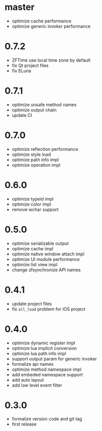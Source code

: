 # master

* optimize cache performance
* optimize generic invoker performance

# 0.7.2

* ZFTime use local time zone by default
* fix Qt project files
* fix ELuna

# 0.7.1

* optimize unsafe method names
* optimize output chain
* update CI

# 0.7.0

* optimize reflection performance
* optimize style load
* optimize path info impl
* optimize operation impl

# 0.6.0

* optimize typeid impl
* optimize color impl
* remove wchar support

# 0.5.0

* optimize serializable output
* optimize cache impl
* optimize native window attach impl
* optimize UI module performance
* optimize list view impl
* change zfsynchronize API names

# 0.4.1

* update project files
* fix `all_load` problem for iOS project

# 0.4.0

* optimize dynamic register impl
* optimize lua implicit conversion
* optimize lua path info impl
* support output param for generic invoker
* formalize api names
* optimize method namespace impl
* add embeded namespace support
* add auto layout
* add low level event filter

# 0.3.0

* formalize version code and git tag
* first release

